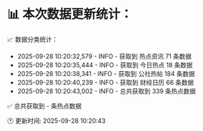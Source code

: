 📊 本次数据更新统计：
==========================

📈 数据分类统计：
- 2025-09-28 10:20:32,579 - INFO - 获取到 热点资讯 71 条数据
- 2025-09-28 10:20:35,444 - INFO - 获取到 今日热点 18 条数据
- 2025-09-28 10:20:38,341 - INFO - 获取到 公社热帖 184 条数据
- 2025-09-28 10:20:40,239 - INFO - 获取到 财经日历 66 条数据
- 2025-09-28 10:20:43,002 - INFO - 总共获取到 339 条热点数据

✅ 总共获取到 - 条热点数据

🕐 更新时间: 2025-09-28 10:20:43
